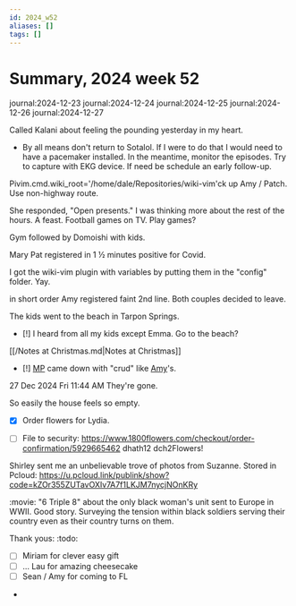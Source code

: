 ```yaml
---
id: 2024_w52
aliases: []
tags: []
---
```


# Summary, 2024 week 52

journal:2024-12-23
journal:2024-12-24
journal:2024-12-25
journal:2024-12-26
journal:2024-12-27

Called Kalani about feeling the pounding yesterday in my heart.
- By all means don't return to Sotalol. If I were to do that I would need to have a pacemaker installed. In the meantime, monitor the episodes. Try to capture with EKG device. If need be schedule an early follow-up.

Pivim.cmd.wiki_root='/home/dale/Repositories/wiki-vim'ck up Amy / Patch. Use non-highway route.

She responded, "Open presents." I was thinking more about the rest of the hours. A feast. Football games on TV. Play games? 

Gym followed by Domoishi with kids.

Mary Pat registered in 1 ½ minutes positive for Covid.

I got the wiki-vim plugin with variables by putting them in the "config" folder. Yay.

in short order Amy registered faint 2nd line. Both couples decided to leave.

The kids went to the beach in Tarpon Springs. 

- [!] I heard from all my kids except Emma.  Go to the beach?

[[/Notes at Christmas.md|Notes at Christmas]]

- [!] [MP](/MP.md) came down with "crud" like [Amy](/Amy.md)'s.

27 Dec 2024 Fri 11:44 AM They're gone.

 So easily the house feels so empty.

- [x] Order flowers for Lydia.

- [ ] File to security: https://www.1800flowers.com/checkout/order-confirmation/5929665462
dhath12
dch2Flowers!

Shirley sent me an unbelievable trove of photos from Suzanne. Stored in Pcloud: https://u.pcloud.link/publink/show?code=kZOr355ZUTavOXIv7A7f1LKJM7nycjNOnKRy

:movie: "6 Triple 8" about the only black woman's unit sent to Europe in WWII. Good story. Surveying the tension within black soldiers serving their country even as their country turns on them.

Thank yous: :todo:
- [ ] Miriam for clever easy gift
- [ ] … Lau for amazing cheesecake
- [ ] Sean / Amy for coming to FL
-
